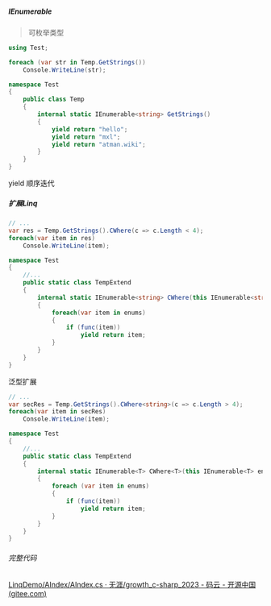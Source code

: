 ##### IEnumerable

> 可枚举类型

```c#
using Test;

foreach (var str in Temp.GetStrings())
    Console.WriteLine(str);

namespace Test
{
    public class Temp
    {
        internal static IEnumerable<string> GetStrings()
        {
            yield return "hello";
            yield return "mxl";
            yield return "atman.wiki";
        }
    }
}
```

yield 顺序迭代



##### 扩展Linq

```c#
// ...
var res = Temp.GetStrings().CWhere(c => c.Length < 4);
foreach(var item in res)
    Console.WriteLine(item);

namespace Test
{
    //...
    public static class TempExtend
    {
        internal static IEnumerable<string> CWhere(this IEnumerable<string> enums, Func<string, bool> func)
        {
            foreach(var item in enums)
            {
                if (func(item))
                    yield return item;
            }
        }
    }
}
```



泛型扩展

```c#
// ...
var secRes = Temp.GetStrings().CWhere<string>(c => c.Length > 4);
foreach(var item in secRes)
    Console.WriteLine(item);

namespace Test
{
    //...
    public static class TempExtend
    {
        internal static IEnumerable<T> CWhere<T>(this IEnumerable<T> enums, Func<T, bool> func)
        {
            foreach (var item in enums)
            {
                if (func(item))
                    yield return item;
            }
        }
    }
}
```

###### 完整代码

[LinqDemo/AIndex/AIndex.cs · 无涯/growth_c-sharp_2023 - 码云 - 开源中国 (gitee.com)](https://gitee.com/giteemxl/growth_c-sharp_2023/blob/master/LinqDemo/AIndex/AIndex.cs)
